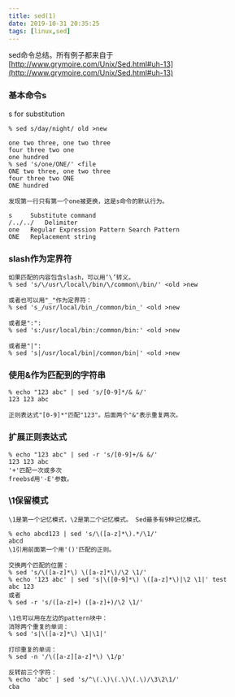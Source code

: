 ```yaml
---
title: sed(1)
date: 2019-10-31 20:35:25
tags: [linux,sed]
---
```

sed命令总结。所有例子都来自于[http://www.grymoire.com/Unix/Sed.html#uh-13](http://www.grymoire.com/Unix/Sed.html#uh-13)
<!--more-->
### 基本命令s
s for substitution
```shell
% sed s/day/night/ old >new

one two three, one two three
four three two one
one hundred
% sed 's/one/ONE/' <file
ONE two three, one two three
four three two ONE
ONE hundred

发现第一行只有第一个one被更换，这是s命令的默认行为。

s	  Substitute command
/../../	  Delimiter
one	  Regular Expression Pattern Search Pattern
ONE	  Replacement string
```

### slash作为定界符
```shell
如果匹配的内容包含slash，可以用‘\’转义。
% sed 's/\/usr\/local\/bin/\/common\/bin/' <old >new

或者也可以用"_"作为定界符：
% sed 's_/usr/local/bin_/common/bin_' <old >new

或者是":":
% sed 's:/usr/local/bin:/common/bin:' <old >new

或者是"|":
% sed 's|/usr/local/bin|/common/bin|' <old >new
```

### 使用&作为匹配到的字符串
```shell
% echo "123 abc" | sed 's/[0-9]*/& &/'
123 123 abc

正则表达式"[0-9]*"匹配"123"。后面两个"&"表示重复两次。
```

### 扩展正则表达式
```shell
% echo "123 abc" | sed -r 's/[0-9]+/& &/'
123 123 abc
'+'匹配一次或多次
freebsd用'-E'参数。
```

### \1保留模式
```shell
\1是第一个记忆模式，\2是第二个记忆模式。 Sed最多有9种记忆模式。

% echo abcd123 | sed 's/\([a-z]*\).*/\1/'
abcd
\1引用前面第一个用'()'匹配的正则。

交换两个匹配的位置：
% sed 's/\([a-z]*\) \([a-z]*\)/\2 \1/'
% echo '123 abc' | sed 's|\([0-9]*\) \([a-z]*\)|\2 \1|' test
abc 123
或者
% sed -r 's/([a-z]+) ([a-z]+)/\2 \1/'

\1也可以用在左边的pattern块中：
消除两个重复的单词：
% sed 's|\([a-z]*\) \1|\1|'

打印重复的单词：
% sed -n '/\([a-z][a-z]*\) \1/p'

反转前三个字符：
% echo 'abc' | sed 's/^\(.\)\(.\)\(.\)/\3\2\1/'
cba
```
